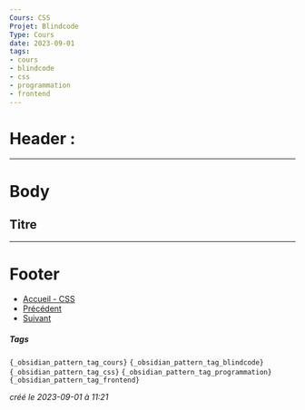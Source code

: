 ```yaml
---
Cours: CSS
Projet: Blindcode
Type: Cours
date: 2023-09-01
tags:
- cours
- blindcode
- css
- programmation
- frontend
---
```

   
# Header :   
   
   
-------------------------------------------------------------------------------   
# Body   
   
## Titre   
   
   
---------------------------------------------------------------------------   
# Footer   
   
   
- [Accueil - CSS](../../../Tutoriels/CSS/Accueil%20-%20CSS.md)   
- [Précédent](../../../Tutoriels/CSS/4%20-%20Responsive%20Design%20et%20M%C3%A9dias/CSS%20-%20Utilisation%20de%20CSS%20Grid%20pour%20des%20mises%20en%20page%20plus%20avanc%C3%A9es.md)   
- [Suivant](../../../Tutoriels/Accessibilit%C3%A9/Accessibilit%C3%A9%20-%20Principes%20de%20l%27accessibilit%C3%A9%20pour%20les%20mises%20en%20page%20r%C3%A9actives.md)   
##### Tags   
`{_obsidian_pattern_tag_cours}` `{_obsidian_pattern_tag_blindcode}` `{_obsidian_pattern_tag_css}` `{_obsidian_pattern_tag_programmation}` `{_obsidian_pattern_tag_frontend}`   
   
*créé le 2023-09-01 à 11:21*